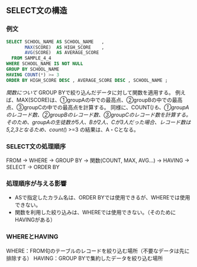 ## SELECT文の構造

### 例文
```sql
SELECT SCHOOL_NAME AS SCHOOL_NAME   ,
       MAX(SCORE)  AS HIGH_SCORE    ,
       AVG(SCORE)  AS AVERAGE_SCORE
  FROM SAMPLE_4_4
WHERE SCHOOL_NAME IS NOT NULL
GROUP BY SCHOOL_NAME
HAVING COUNT(*) >= 3
ORDER BY HIGH_SCORE DESC , AVERAGE_SCORE DESC , SCHOOL_NAME ;
```

*関数について*
GROUP BYで絞り込んだデータに対して関数を適用する。
例えば、MAX(SCORE)は、①groupAの中での最高点、②groupBの中での最高点、③groupCの中での最高点を計算する。
同様に、COUNT(*)も、①groupAのレコード数、②groupBのレコード数、③groupCのレコード数を計算する。
そのため、groupAの生徒数が5人、Bが2人、Cが3人だった場合、レコード数は5,2,3となるため、count(*) >=3 の結果は、A・Cとなる。

### SELECT文の処理順序
FROM → WHERE → GROUP BY → 関数(COUNT, MAX, AVG...) → HAVING → SELECT → ORDER BY

### 処理順序が与える影響
- ASで指定したカラム名は、ORDER BYでは使用できるが、WHEREでは使用できない。
- 関数を利用した絞り込みは、WHEREでは使用できない。（そのためにHAVINGがある）

### WHEREとHAVING
WHERE：FROM句のテーブルのレコードを絞り込む場所（不要なデータは先に排除する）
HAVING：GROUP BYで集約したデータを絞り込む場所
